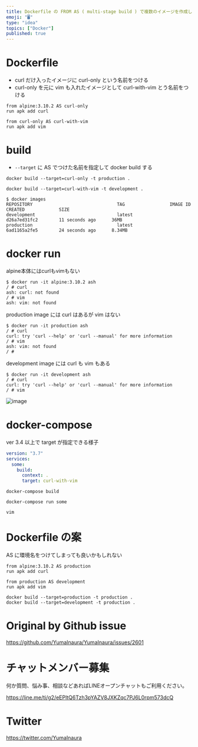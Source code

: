 ```yaml
---
title: Dockerfile の FROM AS ( multi-stage build ) で複数のイメージを作成して本番・開発環境などを切り替え
emoji: "🖥"
type: "idea"
topics: ["Docker"]
published: true
---
```


# Dockerfile

- curl だけ入ったイメージに curl-only という名前をつける
- curl-only を元に vim も入れたイメージとして curl-with-vim とう名前をつける

```
from alpine:3.10.2 AS curl-only
run apk add curl

from curl-only AS curl-with-vim
run apk add vim
```

# build

- `--target` に AS でつけた名前を指定して docker build する

```
docker build --target=curl-only -t production .

docker build --target=curl-with-vim -t development .
```

```
$ docker images
REPOSITORY                                TAG                 IMAGE ID            CREATED             SIZE
development                               latest              d26a7ed31fc2        11 seconds ago      36MB
production                                latest              6ad1165a2fe5        24 seconds ago      8.34MB
```

# docker run

alpine本体にはcurlもvimもない

```
$ docker run -it alpine:3.10.2 ash
/ # curl
ash: curl: not found
/ # vim
ash: vim: not found

```

production image には curl はあるが vim はない

```
$ docker run -it production ash
/ # curl
curl: try 'curl --help' or 'curl --manual' for more information
/ # vim
ash: vim: not found
/ #
```

development image には curl も vim もある

```
$ docker run -it development ash
/ # curl
curl: try 'curl --help' or 'curl --manual' for more information
/ # vim
```

![image](https://user-images.githubusercontent.com/13635059/67132936-918b4700-f245-11e9-8d9c-0bc0f45af9c7.png)


# docker-compose

ver 3.4 以上で target が指定できる様子

```yml
version: "3.7"
services:
  some:
    build: 
      context: .
      target: curl-with-vim
```

```
docker-compose build

docker-compose run some

vim
```

# Dockerfile の案

AS に環境名をつけてしまっても良いかもしれない

```
from alpine:3.10.2 AS production
run apk add curl

from production AS development
run apk add vim
```

```
docker build --target=production -t production .
docker build --target=development -t production .
```



# Original by Github issue

https://github.com/YumaInaura/YumaInaura/issues/2601








<!-- Update From Qiita API -->

# チャットメンバー募集


何か質問、悩み事、相談などあればLINEオープンチャットもご利用ください。

https://line.me/ti/g2/eEPltQ6Tzh3pYAZV8JXKZqc7PJ6L0rpm573dcQ





# Twitter


https://twitter.com/YumaInaura


<!-- Update From Qiita API -->


